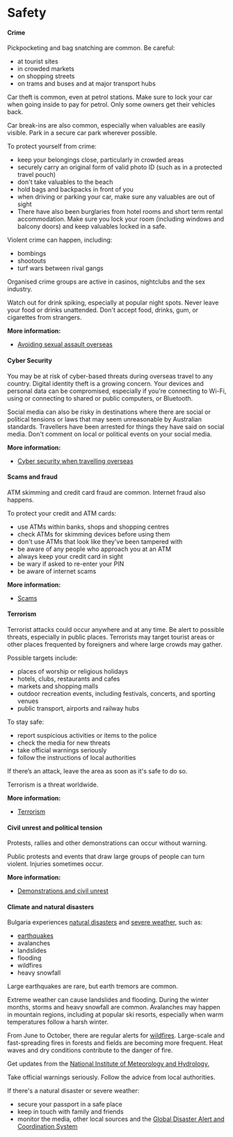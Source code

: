 # Safety

#### Crime

Pickpocketing and bag snatching are common. Be careful:

* at tourist sites
* in crowded markets
* on shopping streets
* on trams and buses and at major transport hubs

Car theft is common, even at petrol stations. Make sure to lock your car when going inside to pay for petrol. Only some owners get their vehicles back.

Car break-ins are also common, especially when valuables are easily visible. Park in a secure car park wherever possible.

To protect yourself from crime:

* keep your belongings close, particularly in crowded areas
* securely carry an original form of valid photo ID (such as in a protected travel pouch)
* don't take valuables to the beach
* hold bags and backpacks in front of you
* when driving or parking your car, make sure any valuables are out of sight
* There have also been burglaries from hotel rooms and short term rental accommodation. Make sure you lock your room (including windows and balcony doors) and keep valuables locked in a safe.

Violent crime can happen, including:

* bombings
* shootouts
* turf wars between rival gangs

Organised crime groups are active in casinos, nightclubs and the sex industry.

Watch out for drink spiking, especially at popular night spots. Never leave your food or drinks unattended. Don't accept food, drinks, gum, or cigarettes from strangers.

**More information:**

* [Avoiding sexual assault overseas](/before-you-go/safety/sexual-assault "Reducing the risk of sexual assault and harassment")

#### Cyber Security

You may be at risk of cyber-based threats during overseas travel to any country. Digital identity theft is a growing concern. Your devices and personal data can be compromised, especially if you're connecting to Wi-Fi, using or connecting to shared or public computers, or Bluetooth. 

Social media can also be risky in destinations where there are social or political tensions or laws that may seem unreasonable by Australian standards. Travellers have been arrested for things they have said on social media. Don't comment on local or political events on your social media. 

**More information:**

* [Cyber security when travelling overseas](/before-you-go/staying-safe/cyber-security "Cyber security when travelling overseas")

#### Scams and fraud

ATM skimming and credit card fraud are common. Internet fraud also happens.

To protect your credit and ATM cards:

* use ATMs within banks, shops and shopping centres
* check ATMs for skimming devices before using them
* don't use ATMs that look like they've been tampered with
* be aware of any people who approach you at an ATM
* always keep your credit card in sight
* be wary if asked to re-enter your PIN
* be aware of internet scams

**More information:**

* [Scams](/before-you-go/safety/scams "Scams that affect travellers")

#### Terrorism

Terrorist attacks could occur anywhere and at any time. Be alert to possible threats, especially in public places. Terrorists may target tourist areas or other places frequented by foreigners and where large crowds may gather.

Possible targets include:

* places of worship or religious holidays
* hotels, clubs, restaurants and cafes
* markets and shopping malls
* outdoor recreation events, including festivals, concerts, and sporting venues
* public transport, airports and railway hubs

To stay safe:

* report suspicious activities or items to the police
* check the media for new threats
* take official warnings seriously
* follow the instructions of local authorities

If there’s an attack, leave the area as soon as it's safe to do so.

Terrorism is a threat worldwide.

**More information:**

* [Terrorism](/before-you-go/safety/terrorism "Terrorism")

#### Civil unrest and political tension

Protests, rallies and other demonstrations can occur without warning.

Public protests and events that draw large groups of people can turn violent. Injuries sometimes occur.

**More information:**

* [Demonstrations and civil unrest](/before-you-go/safety/protests-civil-unrest "Protests and civil unrest")

#### Climate and natural disasters

Bulgaria experiences [natural disasters](/before-you-go/safety/natural-disasters "Staying safe when there's a natural disaster") and [severe weather](/while-youre-away/crisis-or-emergency/severe-weather-incident "There's a severe weather incident"), such as:

* [earthquakes](/before-you-go/safety/earthquakes-tsunamis "Earthquakes and tsunamis")
* avalanches
* landslides
* flooding
* wildfires
* heavy snowfall

Large earthquakes are rare, but earth tremors are common.

Extreme weather can cause landslides and flooding. During the winter months, storms and heavy snowfall are common. Avalanches may happen in mountain regions, including at popular ski resorts, especially when warm temperatures follow a harsh winter.

From June to October, there are regular alerts for [wildfires](/before-you-go/safety/natural-disasters "Staying safe when there's a natural disaster"). Large-scale and fast-spreading fires in forests and fields are becoming more frequent. Heat waves and dry conditions contribute to the danger of fire.

Get updates from the [National Institute of Meteorology and Hydrology](http://www.meteo.bg/en)[.](https://plovdiv.meteo.bg/en/)

Take official warnings seriously. Follow the advice from local authorities.

If there's a natural disaster or severe weather:

* secure your passport in a safe place
* keep in touch with family and friends
* monitor the media, other local sources and the [Global Disaster Alert and Coordination System](http://gdacs.org/)